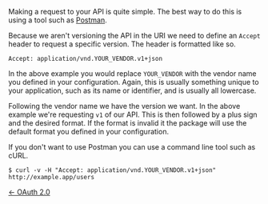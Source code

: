 Making a request to your API is quite simple. The best way to do this is using a tool such as [Postman](http://www.getpostman.com/).

Because we aren't versioning the API in the URI we need to define an `Accept` header to request a specific version. The header is formatted like so.

```
Accept: application/vnd.YOUR_VENDOR.v1+json
```

In the above example you would replace `YOUR_VENDOR` with the vendor name you defined in your configuration. Again, this is usually something unique to your application, such as its name or identifier, and is usually all lowercase.

Following the vendor name we have the version we want. In the above example we're requesting `v1` of our API. This is then followed by a plus sign and the desired format. If the format is invalid it the package will use the default format you defined in your configuration.

If you don't want to use Postman you can use a command line tool such as cURL.

```
$ curl -v -H "Accept: application/vnd.YOUR_VENDOR.v1+json" http://example.app/users
```

[← OAuth 2.0](https://github.com/dingo/api/wiki/OAuth-2.0)

